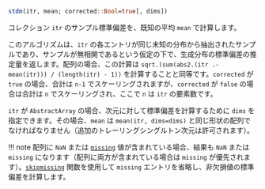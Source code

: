 ```julia
stdm(itr, mean; corrected::Bool=true[, dims])
```

コレクション `itr` のサンプル標準偏差を、既知の平均 `mean` で計算します。

このアルゴリズムは、`itr` の各エントリが同じ未知の分布から抽出されたサンプルであり、サンプルが無相関であるという仮定の下で、生成分布の標準偏差の推定量を返します。配列の場合、この計算は `sqrt.(sum(abs2.(itr .- mean(itr))) / (length(itr) - 1))` を計算することと同等です。`corrected` が `true` の場合、合計は `n-1` でスケーリングされますが、`corrected` が `false` の場合は合計は `n` でスケーリングされ、ここで `n` は `itr` の要素数です。

`itr` が `AbstractArray` の場合、次元に対して標準偏差を計算するために `dims` を指定できます。その場合、`mean` は `mean(itr, dims=dims)` と同じ形状の配列でなければなりません（追加のトレーリングシングルトン次元は許可されます）。

!!! note
    配列に `NaN` または [`missing`](@ref) 値が含まれている場合、結果も `NaN` または `missing` になります（配列に両方が含まれている場合は `missing` が優先されます）。[`skipmissing`](@ref) 関数を使用して `missing` エントリを省略し、非欠損値の標準偏差を計算します。

